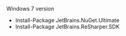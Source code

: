 Windows 7 version

- Install-Package JetBrains.NuGet.Ultimate
- Install-Package JetBrains.ReSharper.SDK
